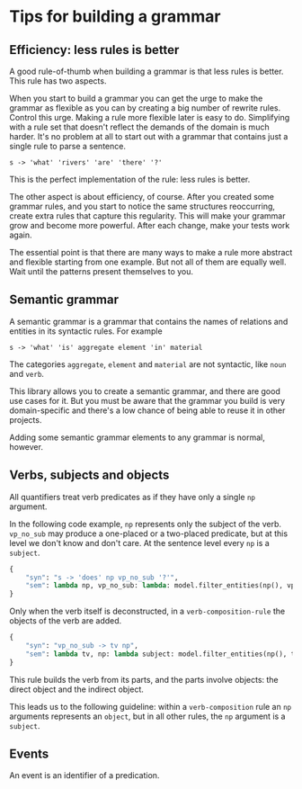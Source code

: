 # Tips for building a grammar

## Efficiency: less rules is better

A good rule-of-thumb when building a grammar is that less rules is better. This rule has two aspects.

When you start to build a grammar you can get the urge to make the grammar as flexible as you can by creating a big number of rewrite rules. Control this urge. Making a rule more flexible later is easy to do. Simplifying with a rule set that doesn't reflect the demands of the domain is much harder. It's no problem at all to start out with a grammar that contains just a single rule to parse a sentence.

    s -> 'what' 'rivers' 'are' 'there' '?'

This is the perfect implementation of the rule: less rules is better.

The other aspect is about efficiency, of course. After you created some grammar rules, and you start to notice the same structures reoccurring, create extra rules that capture this regularity. This will make your grammar grow and become more powerful. After each change, make your tests work again.

The essential point is that there are many ways to make a rule more abstract and flexible starting from one example. But not all of them are equally well. Wait until the patterns present themselves to you.

## Semantic grammar

A semantic grammar is a grammar that contains the names of relations and entities in its syntactic rules. For example

    s -> 'what' 'is' aggregate element 'in' material

The categories `aggregate`, `element` and `material` are not syntactic, like `noun` and `verb`. 

This library allows you to create a semantic grammar, and there are good use cases for it. But you must be aware that the grammar you build is very domain-specific and there's a low chance of being able to reuse it in other projects.

Adding some semantic grammar elements to any grammar is normal, however.

## Verbs, subjects and objects

All quantifiers treat verb predicates as if they have only a single `np` argument. 

In the following code example, `np` represents only the subject of the verb. `vp_no_sub` may produce a one-placed or a two-placed predicate, but at this level we don't know and don't care. At the sentence level every `np` is a `subject`.

~~~python
{ 
    "syn": "s -> 'does' np vp_no_sub '?'",  
    "sem": lambda np, vp_no_sub: lambda: model.filter_entities(np(), vp_no_sub) 
}
~~~

Only when the verb itself is deconstructed, in a `verb-composition-rule` the objects of the verb are added.

~~~python
{ 
    "syn": "vp_no_sub -> tv np", 
    "sem": lambda tv, np: lambda subject: model.filter_entities(np(), tv(subject)) 
}
~~~

This rule builds the verb from its parts, and the parts involve objects: the direct object and the indirect object.

This leads us to the following guideline: within a `verb-composition` rule an `np` arguments represents an `object`, but in all other rules, the `np` argument is a `subject`. 

## Events

An event is an identifier of a predication.

